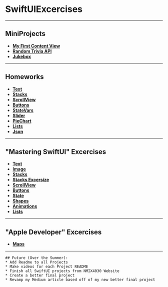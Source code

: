 # SwiftUIExcercises
---
## MiniProjects
* **[My First Content View](https://github.com/thespcrewroy/SwiftUIProjects/tree/main/Projects/MyFirstContentView)**
* **[Random Trivia API](https://github.com/thespcrewroy/SwiftUIProjects/tree/main/Projects/RandomTriviaAPI)**
* **[Jukebox](https://github.com/thespcrewroy/SwiftUIExercises/tree/main/Projects/03.%20Jukebox)**
---
## Homeworks
* **[Text](https://github.com/thespcrewroy/SwiftUIExercises/tree/main/Homework/hw01-text)**
* **[Stacks](https://github.com/thespcrewroy/SwiftUIExercises/tree/main/Homework/hw02-stacks)**
* **[ScrollView](https://github.com/thespcrewroy/SwiftUIExercises/tree/main/Homework/hw03-scrollview)**
* **[Buttons](https://github.com/thespcrewroy/SwiftUIExercises/tree/main/Homework/hw04-buttons)**
* **[StateVars](https://github.com/thespcrewroy/SwiftUIExercises/tree/main/Homework/hw05-statevars)**
* **[Slider](https://github.com/thespcrewroy/SwiftUIExercises/tree/main/Homework/hw06-slider)**
* **[PieChart](https://github.com/thespcrewroy/SwiftUIExercises/tree/main/Homework/hw07-piechart)**
* **[Lists](https://github.com/thespcrewroy/SwiftUIExercises/tree/main/Homework/hw08-lists)**
* **[Json](https://github.com/thespcrewroy/SwiftUIExercises/tree/main/Homework/hw09-json)**
---
## "Mastering SwiftUI" Excercises
* **[Text](https://github.com/thespcrewroy/SwiftUIExercises/tree/main/Practice/SwiftUIText)**
* **[Image](https://github.com/thespcrewroy/SwiftUIExercises/tree/main/Practice/SwiftUIImage)**
* **[Stacks](https://github.com/thespcrewroy/SwiftUIExercises/tree/main/Practice/SwiftUIStacks)**
* **[Stacks Excersize](https://github.com/thespcrewroy/SwiftUIExercises/tree/main/Practice/SwiftUIStacksExercise)**
* **[ScrollView](https://github.com/thespcrewroy/SwiftUIExercises/tree/main/Practice/SwiftUIScrollView)**
* **[Buttons](https://github.com/thespcrewroy/SwiftUIExercises/tree/main/Practice/SwiftUIButton)**
* **[State](https://github.com/thespcrewroy/SwiftUIExercises/tree/main/Practice/SwiftUIState)**
* **[Shapes](https://github.com/thespcrewroy/SwiftUIExercises/tree/main/Practice/SwiftUIShapes)**
* **[Animations](https://github.com/thespcrewroy/SwiftUIExercises/tree/main/Practice/SwiftUIAnimations)**
* **[Lists](https://github.com/thespcrewroy/SwiftUIExercises/tree/main/Practice/11.%20SwiftUILists)**
---
## "Apple Developer" Excercises
* **[Maps](https://github.com/thespcrewroy/SwiftUIExercises/tree/main/Practice/SwiftUIMaps)**
---
```
## Future (Over the Summer):
* Add Readme to all Projects
* Make videos for each Project README
* Finish all SwiftUI projects from NMIX4030 Website
* Create a better final project
* Revamp my Medium article based off of my new better final project
```
